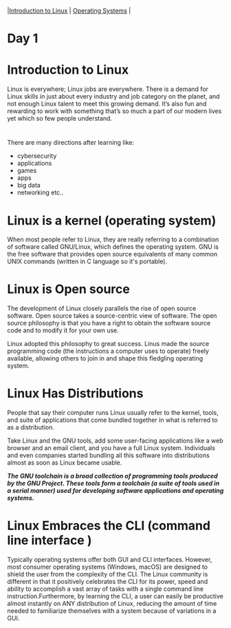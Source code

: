 |[Introduction to Linux](Linux_1.md)  | [Operating Systems](Linux_2.md)  |

# Day 1
# Introduction to Linux 
Linux is everywhere; Linux jobs are everywhere. There is a demand for Linux skills in just about every industry and job category on the planet, and not enough Linux talent to meet this growing demand. It’s also fun and rewarding to work with something that’s so much a part of our modern lives yet which so few people understand.
#
There are many directions after learning like:
- cybersecurity 
- applications
- games
- apps
- big data
- networking
etc..

#

# Linux is a kernel (operating system)
When most people refer to Linux, they are really referring to a combination of software called GNU/Linux, which defines the operating system. GNU is the free software that provides open source equivalents of many common UNIX commands (written in C language so it's portable).

#

# Linux is Open source
The development of Linux closely parallels the rise of open source software. Open source takes a source-centric view of software. The open source philosophy is that you have a right to obtain the software source code and to modify it for your own use.

Linux adopted this philosophy to great success. Linus made the source programming code (the instructions a computer uses to operate) freely available, allowing others to join in and shape this fledgling operating system.

#

# Linux Has Distributions
People that say their computer runs Linux usually refer to the kernel, tools, and suite of applications that come bundled together in what is referred to as a distribution.

Take Linux and the GNU tools, add some user-facing applications like a web browser and an email client, and you have a full Linux system. Individuals and even companies started bundling all this software into distributions almost as soon as Linux became usable.

***The GNU toolchain is a broad collection of programming tools produced by the GNU Project. These tools form a toolchain (a suite of tools used in a serial manner) used for developing software applications and operating systems.***

#

# Linux Embraces the CLI (command line interface )
Typically operating systems offer both GUI and CLI interfaces. However, most consumer operating systems (Windows, macOS) are designed to shield the user from the complexity of the CLI. The Linux community is different in that it positively celebrates the CLI for its power, speed and ability to accomplish a vast array of tasks with a single command line instruction.Furthermore, by learning the CLI, a user can easily be productive almost instantly on ANY distribution of Linux, reducing the amount of time needed to familiarize themselves with a system because of variations in a GUI.







